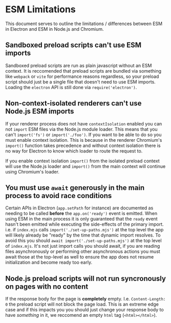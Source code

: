 # ESM Limitations

This document serves to outline the limitations / differences between ESM in Electron and ESM in Node.js and Chromium.

## Sandboxed preload scripts can't use ESM imports

Sandboxed preload scripts are run as plain javascript without an ESM context.  It is reccomended that preload scripts are bundled via something like `webpack` or `vite` for performance reasons regardless, so your preload script should just be a single file that doesn't need to use ESM imports.  Loading the `electron` API is still done via `require('electron')`.

## Non-context-isolated renderers can't use Node.js ESM imports

If your renderer process does not have `contextIsolation` enabled you can not `import` ESM files via the Node.js module loader.  This means that you can't `import('fs')` or `import('./foo')`.  If you want to be able to do so you must enable context isolation.  This is because in the renderer Chromium's `import()` function takes precedence and without context isolation there is no way for Electron to know which loader to route the request to.

If you enable context isolation `import()` from the isolated preload context will use the Node.js loader and `import()` from the main context will continue using Chromium's loader.

## You must use `await` generously in the main process to avoid race conditions

Certain APIs in Electron (`app.setPath` for instance) are documented as needing to be called **before** the `app.on('ready')` event is emitted.  When using ESM in the main process it is only guaranteed that the `ready` event hasn't been emitted while executing the side-effects of the primary import.  i.e. if `index.mjs` calls `import('./set-up-paths.mjs')` at the top level the app will likely already be "ready" by the time that dynamic import resolves.  To avoid this you should `await import('./set-up-paths.mjs')` at the top level of `index.mjs`.  It's not just import calls you should await, if you are reading files asynchronously or performing other asynchronous actions you must await those at the top-level as well to ensure the app does not resume initialization and become ready too early.

## Node.js preload scripts will not run syncronously on pages with no content

If the response body for the page is **completely** empty.  I.e. `Content-Length: 0` the preload script will not block the page load.  This is an extreme edge case and if this impacts you you should just change your response body to have _something_ in it, we reccomend an empty `html` tag (`<html></html>`).
